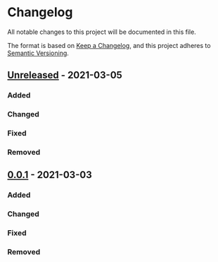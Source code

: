 # Changelog
<!-- markdownlint-disable MD013 -->
<!-- markdownlint-configure-file { "MD024":{"allow_different_nesting": true }} -->
All notable changes to this project will be documented in this file.

The format is based on [Keep a Changelog](https://keepachangelog.com/en/1.0.0/),
and this project adheres to [Semantic Versioning](https://semver.org/spec/v2.0.0.html).

## [Unreleased] - 2021-03-05

### Added

### Changed

### Fixed

### Removed

## [0.0.1] - 2021-03-03

### Added

### Changed

### Fixed

### Removed

[unreleased]: https://github.com/olivierlacan/keep-a-changelog/compare/v0.2.1...HEAD
[0.0.1]: https://github.com/olivierlacan/keep-a-changelog/releases/tag/v0.0.1
